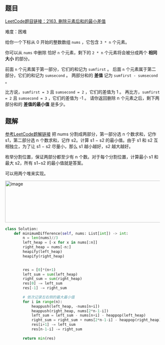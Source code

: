 ## 题目
[LeetCode题目链接：2163. 删除元素后和的最小差值](https://leetcode.cn/problems/minimum-difference-in-sums-after-removal-of-elements/description/?envType=daily-question&envId=2025-07-18)

难度：困难

给你一个下标从 0 开始的整数数组 `nums` ，它包含 `3 * n` 个元素。

你可以从 `nums` 中删除 恰好 `n` 个元素，剩下的 `2 * n` 个元素将会被分成两个 **相同大小** 的部分。

前面 `n` 个元素属于第一部分，它们的和记为 `sumfirst` 。
后面 `n` 个元素属于第二部分，它们的和记为 `sumsecond` 。
两部分和的 **差值** 记为 `sumfirst - sumsecond` 。

比方说，`sumfirst = 3` 且 `sumsecond = 2` ，它们的差值为 1 。
再比方，`sumfirst = 2` 且 `sumsecond = 3` ，它们的差值为 -1 。
请你返回删除 n 个元素之后，剩下两部分和的 **差值的最小值** 是多少。

## 题解
[参考LeetCode题解链接](https://leetcode.cn/problems/minimum-difference-in-sums-after-removal-of-elements/solutions/1247074/qian-zhui-zui-xiao-he-hou-zhui-zui-da-he-yz3d/?envType=daily-question&envId=2025-07-18)
把 nums 分割成两部分，第一部分选 n 个数求和，记作 s1，第二部分选 n 个数求和，记作 s2。计算 s1 − s2 的最小值。由于 s1 和 s2 互相独立，为了让 s1 − s2 尽量小，那么 s1 越小越好，s2 越大越好。

枚举分割位置，保证两部分都至少有 n 个数。对于每个分割位置，计算最小 s1 和最大 s2，所有 s1−s2 的最小值就是答案。

可以用两个堆来实现。

<img width="601" height="136" alt="image" src="https://github.com/user-attachments/assets/a7f27e9d-6430-47db-a813-01c551b0583f" />

```python
class Solution:
    def minimumDifference(self, nums: List[int]) -> int:
        n = len(nums)//3
        left_heap = [-x for x in nums[:n]]
        right_heap = nums[-n:]
        heapify(left_heap)
        heapify(right_heap)

        
        res = [0]*(n+1)
        left_sum = sum(left_heap)
        right_sum = sum(right_heap)
        res[0] -= left_sum
        res[-1] -= right_sum
                
        # 依次记录左右侧的最大最小值
        for i in range(n):
            heappush(left_heap, -nums[n+i])
            heappush(right_heap, nums[2*n-1-i])
            left_sum = left_sum - nums[n+i] - heappop(left_heap)
            right_sum = right_sum + nums[2*n-1-i] - heappop(right_heap)
            res[i+1] -= left_sum
            res[n-1-i] -= right_sum
        
        return min(res)
```

